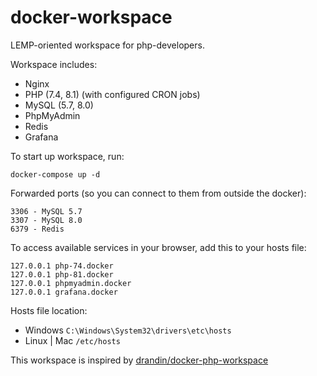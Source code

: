 # docker-workspace

LEMP-oriented workspace for php-developers.

Workspace includes:
- Nginx
- PHP (7.4, 8.1) (with configured CRON jobs)
- MySQL (5.7, 8.0)
- PhpMyAdmin
- Redis
- Grafana

To start up workspace, run:
```
docker-compose up -d
```

Forwarded ports (so you can connect to them from outside the docker):
```
3306 - MySQL 5.7
3307 - MySQL 8.0
6379 - Redis
```

To access available services in your browser, add this to your hosts file:
```
127.0.0.1 php-74.docker
127.0.0.1 php-81.docker
127.0.0.1 phpmyadmin.docker
127.0.0.1 grafana.docker
```
Hosts file location:
- Windows `C:\Windows\System32\drivers\etc\hosts`
- Linux | Mac `/etc/hosts`

This workspace is inspired by
[drandin/docker-php-workspace](https://github.com/drandin/docker-php-workspace)
